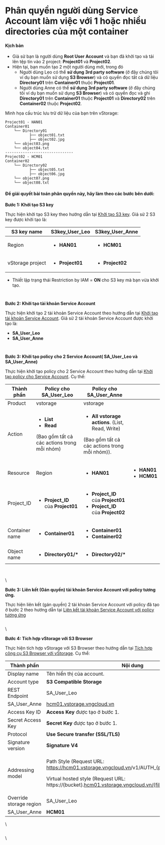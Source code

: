 # Phân quyền người dùng Service Account làm việc với 1 hoặc nhiều directories của một container

#### Kịch bản <a href="#phanquyennguoidungserviceaccountlamviecvoi1hoacnhieudirectoriescuamotcontainer-kichban" id="phanquyennguoidungserviceaccountlamviecvoi1hoacnhieudirectoriescuamotcontainer-kichban"></a>

* Giả sử bạn là người dùng **Root User Account** và bạn đã khởi tạo và tải lên tệp tin vào 2 project: **Project01** và **Project02**.
* Hiện tại, bạn muốn tạo 2 một người dùng mới, trong đó
  * Người dùng Leo có thể **sử dụng 3rd party software** (ở đây chúng tôi ví dụ bạn muốn sử dụng **S3 Browser**) và có quyền đọc tất cả dữ liệu **Directory01** trên **Container01** thuộc **Project01**.
  * Người dùng Anne có thể **sử dụng 3rd party software** (ở đây chúng tôi ví dụ bạn muốn sử dụng **S3 Browser**) và có quyền đọc và ghi **Directory01** trên **Container01** thuộc **Project01** và **Directory02** trên **Container02** thuộc **Project02**.

Minh họa cấu trúc lưu trữ dữ liệu của bạn trên vStorage:

```
Project01 - HAN01            
Container01                                          
    └── Directory01                                            
           ├── object01.txt                                
           ├── object02.jpg
    └── object03.png
    └── object04.txt
-------------------------------
Project02 - HCM01          
Container02
    └── Directory02                                            
           ├── object05.txt                                
           ├── object06.jpg
    └── object07.png
    └── object08.txt
```

#### Để giải quyết bài toán phân quyền này, hãy làm theo các bước bên dưới: <a href="#phanquyennguoidungserviceaccountlamviecvoi1hoacnhieudirectoriescuamotcontainer-degiaiquyetbaitoanpha" id="phanquyennguoidungserviceaccountlamviecvoi1hoacnhieudirectoriescuamotcontainer-degiaiquyetbaitoanpha"></a>

**Bước 1: Khởi tạo S3 key**

Thực hiện khởi tạo S3 key theo hướng dẫn tại [Khởi tạo S3 key](../../quan-ly-truy-cap/quan-ly-tai-khoan-truy-cap-vstorage/tai-khoan-service-account/khoi-tao-vstorage-credentials/khoi-tao-s3-key.md). Giả sử 2 S3 key được khởi tạo là:

| S3 key name      | **S3key\_User\_Leo**                         | **S3key\_User\_Anne**                        |
| ---------------- | -------------------------------------------- | -------------------------------------------- |
| Region           | <ul><li><strong>HAN01</strong></li></ul>     | <ul><li><strong>HCM01</strong></li></ul>     |
| vStorage project | <ul><li><strong>Project01</strong></li></ul> | <ul><li><strong>Project02</strong></li></ul> |

* Thiết lập trạng thái Restriction by IAM = **ON** cho S3 key mà bạn vừa khởi tạo.

<figure><img src="https://docs.vngcloud.vn/download/attachments/64554374/image2023-10-13_10-30-43.png?version=1&#x26;modificationDate=1697167844000&#x26;api=v2" alt=""><figcaption></figcaption></figure>



<figure><img src="https://docs.vngcloud.vn/download/attachments/64554374/image2023-10-13_10-32-50.png?version=1&#x26;modificationDate=1697167971000&#x26;api=v2" alt=""><figcaption></figcaption></figure>

**Bước 2: Khởi tạo tài khoản Service Account**

Thực hiện khởi tạo 2 tài khoản Service Account theo hướng dẫn tại [Khởi tạo tài khoản Service Account](../../quan-ly-truy-cap/quan-ly-tai-khoan-truy-cap-vstorage/tai-khoan-service-account/khoi-tao-tai-khoan-service-account.md). Giả sử 2 tài khoản Service Account được khởi tạo là:

* **SA\_User\_Leo**
* **SA\_User\_Anne**

<figure><img src="https://docs.vngcloud.vn/download/attachments/64554374/image2023-10-13_10-34-59.png?version=1&#x26;modificationDate=1697168232000&#x26;api=v2" alt=""><figcaption></figcaption></figure>



<figure><img src="https://docs.vngcloud.vn/download/attachments/64554374/image2023-10-13_10-35-43.png?version=1&#x26;modificationDate=1697168262000&#x26;api=v2" alt=""><figcaption></figcaption></figure>

**Bước 3: Khởi tạo policy cho 2 Service Account( SA\_User\_Leo và SA\_User\_Anne)**

Thực hiện khởi tạo policy cho 2 Service Account theo hướng dẫn tại [Khởi tạo policy cho Service Account](../../quan-ly-truy-cap/quan-ly-tai-khoan-truy-cap-vstorage/tai-khoan-service-account/khoi-tao-policy-cho-service-account.md). Cụ thể:

| Thành phần     | Policy cho SA\_User\_Leo                                                                                                | Policy cho SA\_User\_Anne                                                                                                                       |                                                                         |
| -------------- | ----------------------------------------------------------------------------------------------------------------------- | ----------------------------------------------------------------------------------------------------------------------------------------------- | ----------------------------------------------------------------------- |
| Product        | vstorage                                                                                                                | vstorage                                                                                                                                        |                                                                         |
| Action         | <ul><li><strong>List</strong></li><li><strong>Read</strong></li></ul><p>(Bao gồm tất cả các actions trong mỗi nhóm)</p> | <ul><li><strong>All vstorage actions</strong>. (List, Read, Write)</li></ul><p>(Bao gồm tất cả các actions trong mỗi nhóm)).</p>                |                                                                         |
| Resource       | Region                                                                                                                  | <ul><li><strong>HAN01</strong></li></ul>                                                                                                        | <ul><li><strong>HAN01</strong></li><li><strong>HCM01</strong></li></ul> |
| Project\_ID    | <ul><li><strong>Project_ID</strong> của <strong>Project01</strong></li></ul>                                            | <ul><li><strong>Project_ID</strong> của <strong>Project01</strong></li><li><strong>Project_ID</strong> của <strong>Project02</strong></li></ul> |                                                                         |
| Container name | <ul><li><strong>Container01</strong></li></ul>                                                                          | <ul><li><strong>Container01</strong></li><li><strong>Container02</strong></li></ul>                                                             |                                                                         |
| Object name    | <ul><li><strong>Directory01/*</strong></li></ul>                                                                        | <ul><li><strong>Directory02/*</strong></li></ul>                                                                                                |                                                                         |

<figure><img src="https://docs.vngcloud.vn/download/attachments/64554310/image2023-10-9_11-9-51.png?version=1&#x26;modificationDate=1697083332670&#x26;api=v2" alt=""><figcaption></figcaption></figure>



<figure><img src="https://docs.vngcloud.vn/download/attachments/64554310/image2023-10-9_11-11-30.png?version=1&#x26;modificationDate=1697083332302&#x26;api=v2" alt=""><figcaption></figcaption></figure>

\


**Bước 3: Liên kết (Gán quyền) tài khoản Service Account với policy tương ứng.**

Thực hiện liên kết (gán quyền) 2 tài khoản Service Account với policy đã tạo ở bước 2 theo hướng dẫn tại [Liên kết tài khoản Service Account với policy tương ứng](../../quan-ly-truy-cap/quan-ly-tai-khoan-truy-cap-vstorage/tai-khoan-service-account/lien-ket-tai-khoan-service-account-voi-policy-tuong-ung.md)

<figure><img src="https://docs.vngcloud.vn/download/attachments/64554348/image2023-10-13_10-39-44.png?version=1&#x26;modificationDate=1697168385638&#x26;api=v2" alt=""><figcaption></figcaption></figure>

\


**Bước 4: Tích hợp vStorage với S3 Browser**

Thực hiện tích hợp vStorage với S3 Browser theo hướng dẫn tại [Tích hợp công cụ S3 Browser với vStorage](../../3rd-party-softwares/s3-browser/tich-hop-cong-cu-s3-browser-voi-vstorage.md). Cụ thể:&#x20;

<table><thead><tr><th width="210">Thành phần</th><th width="336">Nội dung</th><th></th></tr></thead><tbody><tr><td>Display name</td><td>Tên hiển thị của account.</td><td></td></tr><tr><td>Account type</td><td><strong>S3 Compatible Storage</strong></td><td></td></tr><tr><td>REST Endpoint</td><td>SA_User_Leo</td><td><a href="http://han01.vstorage.vngcloud.vn/">han01.vstorage.vngcloud.vn</a></td></tr><tr><td>SA_User_Anne</td><td><a href="http://hcm01.vstorage.vngcloud.vn/">hcm01.vstorage.vngcloud.vn</a></td><td></td></tr><tr><td>Access Key ID</td><td><strong>Access Key</strong> được tạo ở bước 1.</td><td></td></tr><tr><td>Secret Access Key</td><td><strong>Secret Key</strong> được tạo ở bước 1.</td><td></td></tr><tr><td>Protocol</td><td><strong>Use Secure transfer (SSL/TLS)</strong></td><td></td></tr><tr><td>Signature version</td><td><strong>Signature V4</strong></td><td></td></tr><tr><td>Addressing model</td><td><p>Path Style (Request URL: <a href="https://hcm01.vstorage.vngcloud.vn/">https://hcm01.vstorage.vngcloud.vn</a>/v1/AUTH_{project_id}/{bucket}/{file})</p><p>Virtual hosted style (Request URL: https://{bucket}.<a href="http://hcm01.vstorage.vngcloud.vn/%7Bfile">hcm01.vstorage.vngcloud.vn/{file</a>})</p></td><td></td></tr><tr><td>Override storage region</td><td>SA_User_Leo</td><td><strong>HAN01</strong></td></tr><tr><td>SA_User_Anne</td><td><strong>HCM01</strong></td><td></td></tr></tbody></table>

\


<figure><img src="https://docs.vngcloud.vn/download/attachments/64554348/image2023-10-13_10-43-28.png?version=1&#x26;modificationDate=1697168609596&#x26;api=v2" alt=""><figcaption></figcaption></figure>

\

